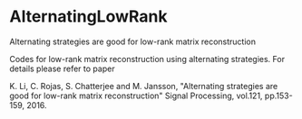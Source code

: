 # AlternatingLowRank
Alternating strategies are good for low-rank matrix reconstruction

Codes for low-rank matrix reconstruction using alternating strategies. For details please refer to paper 

K. Li, C. Rojas, S. Chatterjee and M. Jansson, "Alternating strategies are good for low-rank matrix reconstruction" Signal Processing, vol.121, pp.153-159, 2016.
